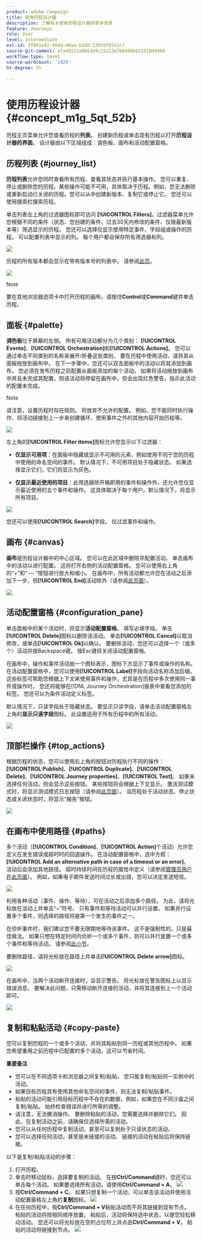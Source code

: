 ```yaml
---
product: adobe campaign
title: 使用历程设计器
description: 了解有关使用历程设计器的更多信息
feature: Journeys
role: User
level: Intermediate
exl-id: 2f001e42-46dd-48aa-b3dd-23bfdf97e1c7
source-git-commit: a7a49113a8b53e9c15123e788d50bb72310d949d
workflow-type: tm+mt
source-wordcount: '1429'
ht-degree: 5%

---
```


# 使用历程设计器 {#concept_m1g_5qt_52b}

历程主页菜单允许您查看历程的&#x200B;**列表**。 创建新历程或单击现有历程以打开&#x200B;**历程设计器的界面**。 设计器由以下区域组成：调色板、画布和活动配置窗格。

## 历程列表 {#journey_list}

**历程列表**&#x200B;允许您同时查看所有历程、查看其状态并执行基本操作。 您可以重复、停止或删除您的历程。某些操作可能不可用，具体取决于历程。例如，您无法删除或重新启动已关闭的历程。您可以从中创建新版本、复制它或停止它。 您还可以使用搜索栏搜索历程。

单击列表左上角的过滤器图标即可访问 **[!UICONTROL Filters]**。过滤器菜单允许您根据不同的条件（状态、您创建的条件、过去30天内修改的条件、仅限最新版本等）筛选显示的历程。 您还可以选择仅显示使用特定事件、字段组或操作的历程。 可以配置列表中显示的列。 每个用户都会保存所有筛选器和列。

![](../assets/journey74.png)

历程的所有版本都会显示在带有版本号的列表中。 请参阅[此页](../building-journeys/journey-versions.md)。

![](../assets/journey37.png)

>[!NOTE]
>
>要在其他浏览器选项卡中打开历程的画布，请按住&#x200B;**Control**&#x200B;或&#x200B;**Command**&#x200B;键并单击历程。

## 面板 {#palette}

**调色板**&#x200B;位于屏幕的左侧。 所有可用活动都分为几个类别： **[!UICONTROL Events]**、**[!UICONTROL Orchestration]**&#x200B;和&#x200B;**[!UICONTROL Actions]**。 您可以通过单击不同类别的名称来展开/折叠这些类别。 要在历程中使用活动，请将其从面板拖放到画布中。 在下一步骤中，您还可以双击面板中的活动以将其添加到画布。 您必须在发布历程之前配置从面板添加的每个活动。 如果将活动拖放到画布中并且未完成其配置，则该活动将停留在画布中，但会出现红色警告，指示此活动的配置未完成。

>[!NOTE]
>
>请注意，设置历程时存在规则。 将放弃不允许的配置。 例如，您不能同时执行操作、将活动链接到上一步来创建循环、使用事件之外的其他内容开始历程等。

![](../assets/journey38.png)

左上角的&#x200B;**[!UICONTROL Filter items]**&#x200B;图标允许您显示以下过滤器：

* **仅显示可用项**：在面板中隐藏或显示不可用的元素，例如使用不同于您的历程中使用的命名空间的事件。 默认情况下，不可用项目处于隐藏状态。 如果选择显示它们，它们将显示为灰色。

* **仅显示最近使用的项目**：此筛选器除开箱即用的事件和操作外，还允许您仅显示最近使用的五个事件和操作。 这具体取决于每个用户。默认情况下，将显示所有项目。

![](../assets/palette-filter.png)

您还可以使用&#x200B;**[!UICONTROL Search]**&#x200B;字段。 仅过滤事件和操作。

## 画布 {#canvas}

**画布**&#x200B;是历程设计器中的中心区域。 您可以在此区域中删除并配置活动。 单击画布中的活动以进行配置。 这将打开右侧的活动配置窗格。 您可以使用右上角的“+”和“ — ”按钮进行放大和缩小。 在画布中，所有活动都允许您在活动之后添加下一步，但&#x200B;**[!UICONTROL End]**&#x200B;活动除外（请参阅[此页面](../building-journeys/end-activity.md)）。

![](../assets/journey39.png)

## 活动配置窗格 {#configuration_pane}

单击面板中的某个活动时，将显示&#x200B;**活动配置窗格**。 填写必填字段。 单击&#x200B;**[!UICONTROL Delete]**&#x200B;图标以删除该活动。 单击&#x200B;**[!UICONTROL Cancel]**&#x200B;以取消修改，或单击&#x200B;**[!UICONTROL Ok]**&#x200B;以确认。 要删除活动，您还可以选择一个（或多个）活动并按Backspace键。 按Esc键将关闭活动配置窗格。

在画布中，操作和事件活动由一个图标表示，图标下方显示了事件或操作的名称。 在活动配置窗格中，您可以使用&#x200B;**[!UICONTROL Label]**&#x200B;字段向活动名称添加后缀。 这些标签可帮助您根据上下文来使用事件和操作，尤其是在历程中多次使用同一事件或操作时。 您还将能够在[!DNL Journey Orchestration]报表中查看您添加的标签。 您还可以为条件活动定义标签。

默认情况下，只读字段处于隐藏状态。 要显示只读字段，请单击活动配置窗格左上角的&#x200B;**显示只读字段**&#x200B;图标。 此设置适用于所有历程中的所有活动。

![](../assets/journey59bis.png)

## 顶部栏操作 {#top_actions}

根据历程的状态，您可以使用右上角的按钮对历程执行不同的操作： **[!UICONTROL Publish]**、**[!UICONTROL Duplicate]**、**[!UICONTROL Delete]**、**[!UICONTROL Journey properties]**、**[!UICONTROL Test]**。 如果未选择任何活动，则会显示这些按钮。 某些按钮将会根据上下文显示。 激活测试模式时，将显示测试模式日志按钮（请参阅[此页面](../building-journeys/testing-the-journey.md)）。 当历程处于活动状态、停止状态或关闭状态时，将显示“报告”按钮。

![](../assets/journey41.png)

## 在画布中使用路径 {#paths}

多个活动（**[!UICONTROL Condition]**、**[!UICONTROL Action]**&#x200B;个活动）允许您定义在发生错误或超时时的回退操作。 在活动配置窗格中，选中方框： **[!UICONTROL Add an alternative path in case of a timeout or an error]**。 活动后会添加其他路径。 超时持续时间在历程的属性中定义（请参阅[管理员用户在此页面](../building-journeys/changing-properties.md)）。 例如，如果电子邮件发送时间过长或出错，您可以决定发送短信。

![](../assets/journey42.png)

利用各种活动（事件、操作、等待），可在活动之后添加多个路径。 为此，请将光标放在活动上并单击“+”符号。 只有事件和等待活动可以并行设置。 如果并行设置多个事件，则选择的路径将是第一个发生的事件之一。

在侦听事件时，我们建议您不要无限期地等待该事件。 这不是强制性的，只是最佳做法。 如果只想在特定时间内侦听一个或多个事件，则可以并行放置一个或多个事件和等待活动。 请参阅[此小节](../building-journeys/event-activities.md#section_vxv_h25_pgb)。

要删除路径，请将光标放在路径上并单击&#x200B;**[!UICONTROL Delete arrow]**&#x200B;图标。

![](../assets/journey42ter.png)

在画布中，当两个活动断开连接时，会显示警告。 将光标放在警告图标上以显示错误消息。 要解决此问题，只需移动断开连接的活动，并将其连接到上一个活动即可。

![](../assets/canvas-disconnected.png)

## 复制和粘贴活动 {#copy-paste}

您可以复制历程的一个或多个活动，并将其粘贴到同一历程或其他历程中。 如果您希望重用之前历程中已配置的多个活动，这可以节省时间。

**重要备注**

* 您可以在不同选项卡和浏览器之间复制/粘贴。 您只能复制/粘贴同一实例中的活动。
* 如果目标历程具有使用其他命名空间的事件，则无法复制/粘贴事件。
* 粘贴的活动可能引用目标历程中不存在的数据，例如，如果您在不同沙盒之间复制/粘贴。 始终检查错误并进行所需的调整。
* 请注意，无法撤消操作。 要删除粘贴的活动，您需要选择并删除它们。 因此，在复制活动之前，请确保仅选择所需的活动。
* 您可以从任何历程中复制活动，甚至可以复制处于只读状态的活动。
* 您可以选择任何活动，甚至是未链接的活动。 链接的活动在粘贴后将保持链接。

以下是复制/粘贴活动的步骤：

1. 打开历程。
1. 单击时移动鼠标，选择要复制的活动。 在按&#x200B;**Ctrl/Command**&#x200B;键时，您还可以单击每个活动。 如果要选择所有活动，请使用&#x200B;**Ctrl/Command + A**。
   ![](../assets/copy-paste1.png)
1. 按&#x200B;**Ctrl/Command + C**。
如果只想复制一个活动，可以单击该活动并使用活动配置窗格左上角的**复制**图标。
   ![](../assets/copy-paste2.png)
1. 在任何历程中，按&#x200B;**Ctrl/Command + V**&#x200B;粘贴活动而不将其链接到现有节点。 粘贴的活动将按相同顺序放置。 粘贴后，活动将保持选中状态，以便您轻松移动活动。 您还可以将光标放在空的占位符上并点击&#x200B;**Ctrl/Command + V**。 粘贴的活动将链接到节点。
   ![](../assets/copy-paste3.png)
